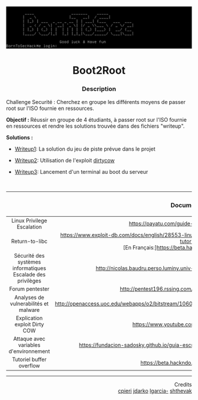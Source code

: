 ![borntosec](assets/start_vm.png)

<h1 align="center">
Boot2Root 
</h1>

<h3 align="center"><b>Description</b></h3>
<p>Challenge Securité : Cherchez en groupe les différents moyens de passer root sur l'ISO fournie en ressources.</p>

<p><b>Objectif : </b>Réussir en groupe de 4 étudiants, à passer root sur l'ISO fournie en ressources et rendre les solutions trouvée dans des fichiers "writeup".</p>

<p><b>Solutions : </b></p>

 * [Writeup1](writeup1.md): La solution du jeu de piste prévue dans le projet

 * [Writeup2](writeup2.md): Utilisation de l'exploit [dirtycow](https://dirtycow.ninja/)

 * [Writeup3](bonus/writeup3.md): Lancement d'un terminal au boot du serveur

<br/>

||<h3 align="center"> Documentation </h3>|
|:--------:|:---------:|
|Linux Privilege Escalation|https://payatu.com/guide-linux-privilege-escalation|
|Return-to-libc|https://www.exploit-db.com/docs/english/28553-linux-classic-return-to-libc-&-return-to-libc-chaining-tutorial.pdf <br/>[En Français:]https://beta.hackndo.com/retour-a-la-libc/|
|Sécurité des systèmes informatiques <br/> Escalade des privilèges|http://nicolas.baudru.perso.luminy.univ-amu.fr/Ressources/SSI_securiteEdP.pdf|
|Forum pentester|http://pentest196.rssing.com/chan-58508739/all_p29.html|
|Analyses de vulnerabilités et malware|http://openaccess.uoc.edu/webapps/o2/bitstream/10609/60607/6/asanchezmag0117TFMmem%C3%B2ria.pdf|
|Explication exploit Dirty COW|https://www.youtube.com/watch?v=kEsshExn7aE|
|Attaque avec variables d'environnement|https://fundacion-sadosky.github.io/guia-escritura-exploits/buffer-overflow/4-practica.html|
|Tutoriel buffer overflow|https://beta.hackndo.com/buffer-overflow/|

----
<p align="right">
Credits </br><a href="https://github.com/lpieri">cpieri</a>  <a href="https://github.com/serronia">jdarko</a>  <a href="https://github.com/leonardogb">lgarcia-</a>  <a href="https://github.com/Drakauf">shthevak</a>
